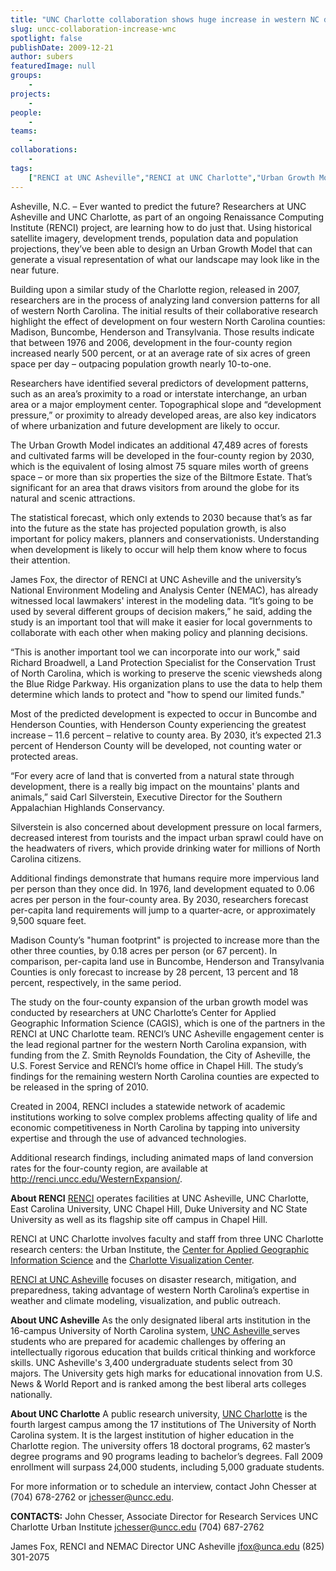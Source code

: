 ```yaml
---
title: "UNC Charlotte collaboration shows huge increase in western NC development"
slug: uncc-collaboration-increase-wnc
spotlight: false
publishDate: 2009-12-21
author: subers
featuredImage: null
groups:
    - 
projects:
    - 
people:
    - 
teams: 
    - 
collaborations:
    - 
tags:
    ["RENCI at UNC Asheville","RENCI at UNC Charlotte","Urban Growth Model"]
---
```

Asheville, N.C. – Ever wanted to predict the future? Researchers at UNC Asheville and UNC Charlotte, as part of an ongoing Renaissance Computing Institute (RENCI) project, are learning how to do just that. Using historical satellite imagery, development trends, population data and population projections, they’ve been able to design an Urban Growth Model that can generate a visual representation of what our landscape may look like in the near future.

<!--more-->

Building upon a similar study of the Charlotte region, released in 2007, researchers are in the process of analyzing land conversion patterns for all of western North Carolina. The initial results of their collaborative research highlight the effect of development on four western North Carolina counties: Madison, Buncombe, Henderson and Transylvania. Those results indicate that between 1976 and 2006, development in the four-county region increased nearly 500 percent, or at an average rate of six acres of green space per day – outpacing population growth nearly 10-to-one.

Researchers have identified several predictors of development patterns, such as an area’s proximity to a road or interstate interchange, an urban area or a major employment center. Topographical slope and “development pressure,” or proximity to already developed areas, are also key indicators of where urbanization and future development are likely to occur.

The Urban Growth Model indicates an additional 47,489 acres of forests and cultivated farms will be developed in the four-county region by 2030, which is the equivalent of losing almost 75 square miles worth of greens space – or more than six properties the size of the Biltmore Estate. That’s significant for an area that draws visitors from around the globe for its natural and scenic attractions.

The statistical forecast, which only extends to 2030 because that’s as far into the future as the state has projected population growth, is also important for policy makers, planners and conservationists. Understanding when development is likely to occur will help them know where to focus their attention.

James Fox, the director of RENCI at UNC Asheville and the university’s National Environment Modeling and Analysis Center (NEMAC), has already witnessed local lawmakers' interest in the modeling data. “It’s going to be used by several different groups of decision makers,” he said, adding the study is an important tool that will make it easier for local governments to collaborate with each other when making policy and planning decisions.

“This is another important tool we can incorporate into our work," said Richard Broadwell, a Land Protection Specialist for the Conservation Trust of North Carolina, which is working to preserve the scenic viewsheds along the Blue Ridge Parkway. His organization plans to use the data to help them determine which lands to protect and "how to spend our limited funds."

Most of the predicted development is expected to occur in Buncombe and Henderson Counties, with Henderson County experiencing the greatest increase – 11.6 percent – relative to county area. By 2030, it’s expected 21.3 percent of Henderson County will be developed, not counting water or protected areas.

“For every acre of land that is converted from a natural state through development, there is a really big impact on the mountains' plants and animals,” said Carl Silverstein, Executive Director for the Southern Appalachian Highlands Conservancy.

Silverstein is also concerned about development pressure on local farmers, decreased interest from tourists and the impact urban sprawl could have on the headwaters of rivers, which provide drinking water for millions of North Carolina citizens.

Additional findings demonstrate that humans require more impervious land per person than they once did. In 1976, land development equated to 0.06 acres per person in the four-county area. By 2030, researchers forecast per-capita land requirements will jump to a quarter-acre, or approximately 9,500 square feet.

Madison County’s "human footprint" is projected to increase more than the other three counties, by 0.18 acres per person (or 67 percent). In comparison, per-capita land use in Buncombe, Henderson and Transylvania Counties is only forecast to increase by 28 percent, 13 percent and 18 percent, respectively, in the same period.

The study on the four-county expansion of the urban growth model was conducted by researchers at UNC Charlotte’s Center for Applied Geographic Information Science (CAGIS), which is one of the partners in the RENCI at UNC Charlotte team. RENCI’s UNC Asheville engagement center is the lead regional partner for the western North Carolina expansion, with funding from the Z. Smith Reynolds Foundation, the City of Asheville, the U.S. Forest Service and RENCI’s home office in Chapel Hill. The study’s findings for the remaining western North Carolina counties are expected to be released in the spring of 2010.

Created in 2004, RENCI includes a statewide network of academic institutions working to solve complex problems affecting quality of life and economic competitiveness in North Carolina by tapping into university expertise and through the use of advanced technologies.

Additional research findings, including animated maps of land conversion rates for the four-county region, are available at http://renci.uncc.edu/WesternExpansion/.

<span class="head2"><strong>About RENCI</strong></span>
<a href="https://www.renci.org">RENCI</a> operates facilities at UNC Asheville, UNC Charlotte, East Carolina University, UNC Chapel Hill, Duke University and NC State University as well as its flagship site off campus in Chapel Hill.

RENCI at UNC Charlotte involves faculty and staff from three UNC Charlotte research centers: the Urban Institute, the <a href="http://gis.uncc.edu" target="_blank">Center for Applied Geographic Information Science</a> and the <a href="http://www.viscenter.uncc.edu" target="_blank">Charlotte Visualization Center</a>.

<a href="http://unca.renci.org">RENCI at UNC Asheville</a> focuses on disaster research, mitigation, and preparedness, taking advantage of western North Carolina’s expertise in weather and climate modeling, visualization, and public outreach.

<span class="head2"><strong>About UNC Asheville</strong></span>
As the only designated liberal arts institution in the 16-campus University of North Carolina system, <a href="http://www.unca.edu" target="_blank">UNC Asheville </a>serves students who are prepared for academic challenges by offering an intellectually rigorous education that builds critical thinking and workforce skills. UNC Asheville's 3,400 undergraduate students select from 30 majors. The University gets high marks for educational innovation from U.S. News &amp; World Report and is ranked among the best liberal arts colleges nationally.

<span class="head2"><strong>About UNC Charlotte</strong></span>
A public research university, <a href="http://www.uncc.edu" target="_blank">UNC Charlotte</a> is the fourth largest campus among the 17 institutions of The University of North Carolina system. It is the largest institution of higher education in the Charlotte region. The university offers 18 doctoral programs, 62 master’s degree programs and 90 programs leading to bachelor’s degrees. Fall 2009 enrollment will surpass 24,000 students, including 5,000 graduate students.

For more information or to schedule an interview, contact John Chesser at (704) 678-2762 or jchesser@uncc.edu.

<span class="head2"><strong>CONTACTS:</strong></span>
John Chesser, Associate Director for Research Services
UNC Charlotte Urban Institute
jchesser@uncc.edu
(704) 687-2762

James Fox, RENCI and NEMAC Director
UNC Asheville
jfox@unca.edu
(825) 301-2075
